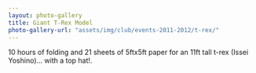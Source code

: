 ```yaml
---
layout: photo-gallery
title: Giant T-Rex Model
photo-gallery-url: "assets/img/club/events-2011-2012/t-rex/"
---
```

10 hours of folding and 21 sheets of 5ftx5ft paper for an 11ft tall t-rex (Issei Yoshino)... with a top hat!.
